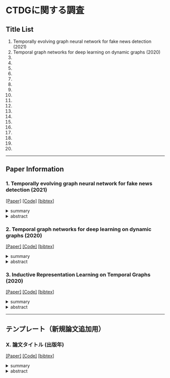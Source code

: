 # CTDGに関する調査

## Title List

1. Temporally evolving graph neural network for fake news detection (2021)
2. Temporal graph networks for deep learning on dynamic graphs (2020)
3. 
4. 
5. 
6. 
7. 
8. 
9. 
10. 
11. 
12. 
13. 
14. 
15. 
16. 
17. 
18. 
19. 
20. 

---

## Paper Information
### 1. Temporally evolving graph neural network for fake news detection (2021)
[[Paper]](https://www.sciencedirect.com/science/article/pii/S0306457321001965)
[[Code]]()
[[bibtex]]()
<details><summary>summary</summary><div>
  
CTDGを用いたフェイクニュース検出の代表的研究．時間的に変化するグラフを使用して，ソーシャルメディア上のフェイクニュースを検出する手法を提案している．手法名TGNF．バックボーンとしてTGAT[2]を利用．さらに敵対的学習を利用したTDN（時間差分ネットワーク）を設計．TDNはコサイン類似度で隣接する時間軸のグラフ特徴量の差を大きくする損失．

- 著者: "Chenguang Song / Kai Shu / Bin Wu"
- 出版年: 2021
- 出版元: Elsevier
- インパクト: CTDGの導入および精度向上

- Keywords : `Fake News Detection`, `CTDG`, `Graph Neural Network`, `Temporal Graph`
- 関連論文: `-`
- 引用数: `182`
- 実装検証: `未`


</div></details> 

<details><summary>abstract</summary><div>
ソーシャルメディアにおけるフェイクニュースの拡散は，世論や社会の発展に好ましくない影響をもたらす可能性があります．近年，効果的な検出および介入アルゴリズムを開発するために多くの努力が払われてきました．既存の拡散モデルに基づくフェイクニュース検出手法のほとんどは，【静的ネットワーク】に着目しており，学習アルゴリズムを実行する前に情報拡散ネットワークの全構造がアクセス可能であることを前提としています．しかし，現実世界の情報拡散ネットワークでは，新しいノードやエッジが絶えず出現します．そこで本論文では，構造，内容のセマンティクス，そして時間的情報を融合できる，新たな時間的拡散に基づくフェイクニュース検出のフレームワークを提案します．特に，我々のモデルは，連続時間動的拡散ネットワークの設定下でグラフが進化していくものとして，現実世界のニュースが持つ【時間的進化】のパターンをモデル化することができます．我々は大規模な実世界のデータセットを用いて広範な実験を行い，その実験結果は，提案モデルが最先端のフェイクニュース検出手法よりも優れた性能を発揮することを示しています．
</div></details> 

### 2. Temporal graph networks for deep learning on dynamic graphs (2020)
[[Paper]](https://arxiv.org/abs/2006.10637)
[[Code]](https://github.com/twitter-research/tgn/tree/master)
[[bibtex]]()
<details><summary>summary</summary><div>
TGNsの提案．TGATがベースになっている?TGNFのバックボーンはこれ．論文の内容にしっかり目を通して要確認．


- 著者: "E. Rossi et al."
- 出版年: 2020
- 出版元: ICML2020
- インパクト: TGNFのバックボーン

- Keywords : `CTDG`, `Temporal Graph`, `Dynamic Graph`
- 関連論文: ``
- 引用数: `963`
- 実装検証: `未`


</div></details> 

<details><summary>abstract</summary><div>
グラフニューラルネットワーク（GNN）は、生物学や素粒子物理学からソーシャルネットワーク、推薦システムに至るまで、幅広い問題で生じる関係性や相互作用の複雑なシステムを学習できる能力を持つことから、近年ますます人気が高まっています。グラフ上の深層学習モデルは多数存在しますが、何らかの動的な性質（例：時間とともに変化する特徴や接続性）を持つグラフを扱うためのアプローチは、これまでにほとんど提案されてきませんでした。

本稿では、「テンポラルグラフネットワーク（TGN）」を提案します。これは、時間情報付きイベントのシーケンスとして表現される動的グラフに対する深層学習のための、汎用的かつ効率的なフレームワークです。TGNは、メモリモジュールとグラフベースの演算子という新たな組み合わせにより、既存のアプローチの性能を大幅に上回りつつ、同時により高い計算効率を実現します。

さらに、動的グラフで学習を行ういくつかの既存モデルが、我々のフレームワークの特殊なインスタンスとして位置づけられることも示します。我々は、本フレームワークの様々な構成要素について詳細なアブレーションスタディ（除去実験）を行い、動的グラフにおける複数の変換的（transductive）および帰納的（inductive）な予測タスクにおいて、最先端の性能を達成する最適な構成を考案しました。
</div></details>

### 3. Inductive Representation Learning on Temporal Graphs (2020)
[[Paper]](https://openreview.net/pdf?id=rJeW1yHYwH)
[[Code]](https://github.com/StatsDLMathsRecomSys/Inductive-representation-learning-on-temporal-graphs)
[[bibtex]]()
<details><summary>summary</summary><div>
TGATの提案．


- 著者: "Da Xu et al."
- 出版年: 2020
- 出版元: ICLR2020
- インパクト: TGNsのベースとなったモデル?

- Keywords : `CTDG`, `Temporal Graph`, `Dynamic Graph`
- 関連論文: ``
- 引用数: `817`
- 実装検証: `未`


</div></details> 

<details><summary>abstract</summary><div>

</div></details>

---

## テンプレート（新規論文追加用）
### X. 論文タイトル (出版年)
[[Paper]](論文リンク)
[[Code]](コードリポジトリリンク)
[[bibtex]](引用用bibtexリンクまたは内容)
<details><summary>summary</summary><div>
  
ここに論文の簡潔な概要を記入します．主な貢献，手法，結果などを簡潔に説明します．

- 著者: "主著者名 / 共著者名1 / 共著者名2 ..."
- 出版年: YYYY
- 出版元: ジャーナル/会議名
- インパクト: 重要な貢献，新しい手法，結果や評価指標

- Keywords : `キーワード1`, `キーワード2`, `キーワード3`
- 関連論文: `関連する論文へのリンクや名称`
- 引用数: `Google Scholarなどでの引用数`
- 実装検証: `実施済/未/一部`


</div></details> 

<details><summary>abstract</summary><div>
ここに論文のアブストラクトや詳細な要約を記入します．元の論文のアブストラクトを翻訳したものや，重要なポイントを強調したり，【重要な概念】などをハイライトしたりすることで，後で参照する際に役立ちます．

アブストラクトでは以下のポイントを含めることが推奨されます：
1. 研究の背景と問題設定
2. 既存手法の課題
3. 提案手法の新規性
4. 実験結果と評価
5. 研究の意義や将来の展望
</div></details>

